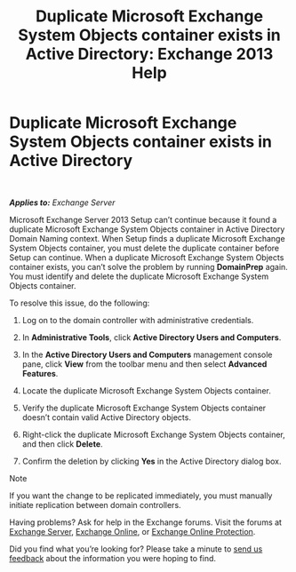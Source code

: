 ﻿---
title: 'Duplicate Microsoft Exchange System Objects container exists in Active Directory: Exchange 2013 Help'
TOCTitle: Duplicate Microsoft Exchange System Objects container exists in Active Directory
ms:assetid: cd0f45ab-89de-4653-b50d-c1157c2329d5
ms:mtpsurl: https://technet.microsoft.com/en-us/library/ms.exch.setupreadiness.adiniterrorrule(v=EXCHG.150)
ms:contentKeyID: 46629118
ms.date: 12/09/2016
mtps_version: v=EXCHG.150
---

# Duplicate Microsoft Exchange System Objects container exists in Active Directory

 

_**Applies to:** Exchange Server_


Microsoft Exchange Server 2013 Setup can’t continue because it found a duplicate Microsoft Exchange System Objects container in Active Directory Domain Naming context. When Setup finds a duplicate Microsoft Exchange System Objects container, you must delete the duplicate container before Setup can continue. When a duplicate Microsoft Exchange System Objects container exists, you can’t solve the problem by running **DomainPrep** again. You must identify and delete the duplicate Microsoft Exchange System Objects container.

To resolve this issue, do the following:

1.  Log on to the domain controller with administrative credentials.

2.  In **Administrative Tools**, click **Active Directory Users and Computers**.

3.  In the **Active Directory Users and Computers** management console pane, click **View** from the toolbar menu and then select **Advanced Features**.

4.  Locate the duplicate Microsoft Exchange System Objects container.

5.  Verify the duplicate Microsoft Exchange System Objects container doesn’t contain valid Active Directory objects.

6.  Right-click the duplicate Microsoft Exchange System Objects container, and then click **Delete**.

7.  Confirm the deletion by clicking **Yes** in the Active Directory dialog box.


> [!NOTE]
> If you want the change to be replicated immediately, you must manually initiate replication between domain controllers.



Having problems? Ask for help in the Exchange forums. Visit the forums at [Exchange Server](https://go.microsoft.com/fwlink/p/?linkid=60612), [Exchange Online](https://go.microsoft.com/fwlink/p/?linkid=267542), or [Exchange Online Protection](https://go.microsoft.com/fwlink/p/?linkid=285351).

Did you find what you’re looking for? Please take a minute to [send us feedback](mailto:exsetuphelpfeedback@microsoft.com?subject=exchange%202013%20setup%20help%20feedback) about the information you were hoping to find.

